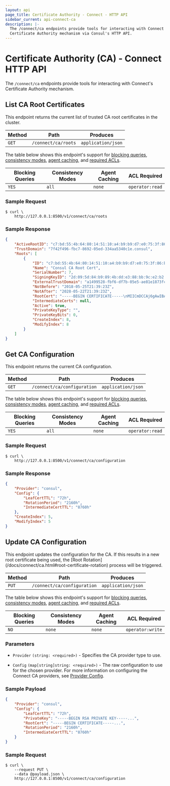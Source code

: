 ```yaml
---
layout: api
page_title: Certificate Authority - Connect - HTTP API
sidebar_current: api-connect-ca
description: |-
  The /connect/ca endpoints provide tools for interacting with Connect's
  Certificate Authority mechanism via Consul's HTTP API.
---
```


# Certificate Authority (CA) - Connect HTTP API

The `/connect/ca` endpoints provide tools for interacting with Connect's
Certificate Authority mechanism.

## List CA Root Certificates

This endpoint returns the current list of trusted CA root certificates in
the cluster.

| Method | Path                         | Produces                   |
| ------ | ---------------------------- | -------------------------- |
| `GET`  | `/connect/ca/roots`          | `application/json`         |

The table below shows this endpoint's support for
[blocking queries](/api/features/blocking.html),
[consistency modes](/api/features/consistency.html),
[agent caching](/api/features/caching.html), and
[required ACLs](/api/index.html#authentication).

| Blocking Queries | Consistency Modes | Agent Caching | ACL Required     |
| ---------------- | ----------------- | ------------- | ---------------- |
| `YES`            | `all`             | `none`        | `operator:read`  |

### Sample Request

```text
$ curl \
    http://127.0.0.1:8500/v1/connect/ca/roots
```

### Sample Response

```json
{
    "ActiveRootID": "c7:bd:55:4b:64:80:14:51:10:a4:b9:b9:d7:e0:75:3f:86:ba:bb:24",
    "TrustDomain": "7f42f496-fbc7-8692-05ed-334aa5340c1e.consul",
    "Roots": [
        {
            "ID": "c7:bd:55:4b:64:80:14:51:10:a4:b9:b9:d7:e0:75:3f:86:ba:bb:24",
            "Name": "Consul CA Root Cert",
            "SerialNumber": 7,
            "SigningKeyID": "2d:09:5d:84:b9:89:4b:dd:e3:88:bb:9c:e2:b2:69:81:1f:4b:a6:fd:4d:df:ee:74:63:f3:74:55:ca:b0:b5:65",
            "ExternalTrustDomain": "a1499528-fbf6-df7b-05e5-ae81e1873fc4",
            "NotBefore": "2018-05-25T21:39:23Z",
            "NotAfter": "2028-05-22T21:39:23Z",
            "RootCert": "-----BEGIN CERTIFICATE-----\nMIICmDCCAj6gAwIBAgIBBzAKBggqhkjOPQQDAjAWMRQwEgYDVQQDEwtDb25zdWwg\nQ0EgNzAeFw0xODA1MjUyMTM5MjNaFw0yODA1MjIyMTM5MjNaMBYxFDASBgNVBAMT\nC0NvbnN1bCBDQSA3MFkwEwYHKoZIzj0CAQYIKoZIzj0DAQcDQgAEq4S32Pu0/VL4\nG75gvdyQuAhqMZFsfBRwD3pgvblgZMeJc9KDosxnPR+W34NXtMD/860NNVJIILln\n9lLhIjWPQqOCAXswggF3MA4GA1UdDwEB/wQEAwIBhjAPBgNVHRMBAf8EBTADAQH/\nMGgGA1UdDgRhBF8yZDowOTo1ZDo4NDpiOTo4OTo0YjpkZDplMzo4ODpiYjo5Yzpl\nMjpiMjo2OTo4MToxZjo0YjphNjpmZDo0ZDpkZjplZTo3NDo2MzpmMzo3NDo1NTpj\nYTpiMDpiNTo2NTBqBgNVHSMEYzBhgF8yZDowOTo1ZDo4NDpiOTo4OTo0YjpkZDpl\nMzo4ODpiYjo5YzplMjpiMjo2OTo4MToxZjo0YjphNjpmZDo0ZDpkZjplZTo3NDo2\nMzpmMzo3NDo1NTpjYTpiMDpiNTo2NTA/BgNVHREEODA2hjRzcGlmZmU6Ly83ZjQy\nZjQ5Ni1mYmM3LTg2OTItMDVlZC0zMzRhYTUzNDBjMWUuY29uc3VsMD0GA1UdHgEB\n/wQzMDGgLzAtgis3ZjQyZjQ5Ni1mYmM3LTg2OTItMDVlZC0zMzRhYTUzNDBjMWUu\nY29uc3VsMAoGCCqGSM49BAMCA0gAMEUCIBBBDOWXWApx4S6bHJ49AW87Nw8uQ/gJ\nJ6lvm3HzEQw2AiEA4PVqWt+z8fsQht0cACM42kghL97SgDSf8rgCqfLYMng=\n-----END CERTIFICATE-----\n",
            "IntermediateCerts": null,
            "Active": true,
            "PrivateKeyType": "",
            "PrivateKeyBits": 0,
            "CreateIndex": 8,
            "ModifyIndex": 8
        }
    ]
}
```

## Get CA Configuration

This endpoint returns the current CA configuration.

| Method | Path                         | Produces                   |
| ------ | ---------------------------- | -------------------------- |
| `GET`  | `/connect/ca/configuration`  | `application/json`         |

The table below shows this endpoint's support for
[blocking queries](/api/features/blocking.html),
[consistency modes](/api/features/consistency.html),
[agent caching](/api/features/caching.html), and
[required ACLs](/api/index.html#authentication).

| Blocking Queries | Consistency Modes | Agent Caching | ACL Required    |
| ---------------- | ----------------- | ------------- | --------------- |
| `YES`            | `all`             | `none`        | `operator:read` |

### Sample Request

```text
$ curl \
    http://127.0.0.1:8500/v1/connect/ca/configuration
```

### Sample Response

```json
{
    "Provider": "consul",
    "Config": {
        "LeafCertTTL": "72h",
        "RotationPeriod": "2160h",
        "IntermediateCertTTL": "8760h"
    },
    "CreateIndex": 5,
    "ModifyIndex": 5
}
```

## Update CA Configuration

This endpoint updates the configuration for the CA. If this results in a
new root certificate being used, the [Root Rotation]
(/docs/connect/ca.html#root-certificate-rotation) process will be triggered.

| Method | Path                         | Produces                   |
| ------ | ---------------------------- | -------------------------- |
| `PUT`  | `/connect/ca/configuration`  | `application/json`         |

The table below shows this endpoint's support for
[blocking queries](/api/features/blocking.html),
[consistency modes](/api/features/consistency.html),
[agent caching](/api/features/caching.html), and
[required ACLs](/api/index.html#authentication).

| Blocking Queries | Consistency Modes | Agent Caching | ACL Required    |
| ---------------- | ----------------- | ------------- | --------------- |
| `NO`             | `none`            | `none`        | `operator:write`|

### Parameters

- `Provider` `(string: <required>)` - Specifies the CA provider type to use.

- `Config` `(map[string]string: <required>)` - The raw configuration to use
for the chosen provider. For more information on configuring the Connect CA
providers, see [Provider Config](/docs/connect/ca.html).

### Sample Payload

```json
{
    "Provider": "consul",
    "Config": {
        "LeafCertTTL": "72h",
        "PrivateKey": "-----BEGIN RSA PRIVATE KEY-----...",
        "RootCert": "-----BEGIN CERTIFICATE-----...",
        "RotationPeriod": "2160h",
        "IntermediateCertTTL": "8760h"
    }
}
```

### Sample Request

```text
$ curl \
    --request PUT \
    --data @payload.json \
    http://127.0.0.1:8500/v1/connect/ca/configuration
```
